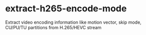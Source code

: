 # extract-h265-encode-mode
Extract video encoding information like motion vector, skip mode, CU/PU/TU partitions from H.265/HEVC stream
